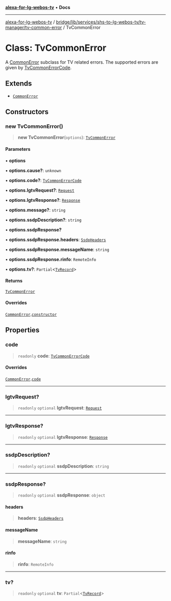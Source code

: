 [**alexa-for-lg-webos-tv**](../../../../../../../README.md) • **Docs**

***

[alexa-for-lg-webos-tv](../../../../../../../modules.md) / [bridge/lib/services/shs-to-lg-webos-tv/tv-manager/tv-common-error](../README.md) / TvCommonError

# Class: TvCommonError

A [CommonError](../../../../../../../common/common-error/classes/CommonError.md) subclass for TV related
errors. The supported errors are given by [TvCommonErrorCode](../type-aliases/TvCommonErrorCode.md).

## Extends

- [`CommonError`](../../../../../../../common/common-error/classes/CommonError.md)

## Constructors

### new TvCommonError()

> **new TvCommonError**(`options`): [`TvCommonError`](TvCommonError.md)

#### Parameters

• **options**

• **options.cause?**: `unknown`

• **options.code?**: [`TvCommonErrorCode`](../type-aliases/TvCommonErrorCode.md)

• **options.lgtvRequest?**: [`Request`](../../../../../../types/lgtv2/namespaces/export=/interfaces/Request.md)

• **options.lgtvResponse?**: [`Response`](../../../../../../types/lgtv2/namespaces/export=/interfaces/Response.md)

• **options.message?**: `string`

• **options.ssdpDescription?**: `string`

• **options.ssdpResponse?**

• **options.ssdpResponse.headers**: [`SsdpHeaders`](../../../../../../types/node-ssdp/interfaces/SsdpHeaders.md)

• **options.ssdpResponse.messageName**: `string`

• **options.ssdpResponse.rinfo**: `RemoteInfo`

• **options.tv?**: `Partial`\<[`TvRecord`](../../tv-record/type-aliases/TvRecord.md)\>

#### Returns

[`TvCommonError`](TvCommonError.md)

#### Overrides

[`CommonError`](../../../../../../../common/common-error/classes/CommonError.md).[`constructor`](../../../../../../../common/common-error/classes/CommonError.md#constructors)

## Properties

### code

> `readonly` **code**: [`TvCommonErrorCode`](../type-aliases/TvCommonErrorCode.md)

#### Overrides

[`CommonError`](../../../../../../../common/common-error/classes/CommonError.md).[`code`](../../../../../../../common/common-error/classes/CommonError.md#code)

***

### lgtvRequest?

> `readonly` `optional` **lgtvRequest**: [`Request`](../../../../../../types/lgtv2/namespaces/export=/interfaces/Request.md)

***

### lgtvResponse?

> `readonly` `optional` **lgtvResponse**: [`Response`](../../../../../../types/lgtv2/namespaces/export=/interfaces/Response.md)

***

### ssdpDescription?

> `readonly` `optional` **ssdpDescription**: `string`

***

### ssdpResponse?

> `readonly` `optional` **ssdpResponse**: `object`

#### headers

> **headers**: [`SsdpHeaders`](../../../../../../types/node-ssdp/interfaces/SsdpHeaders.md)

#### messageName

> **messageName**: `string`

#### rinfo

> **rinfo**: `RemoteInfo`

***

### tv?

> `readonly` `optional` **tv**: `Partial`\<[`TvRecord`](../../tv-record/type-aliases/TvRecord.md)\>
